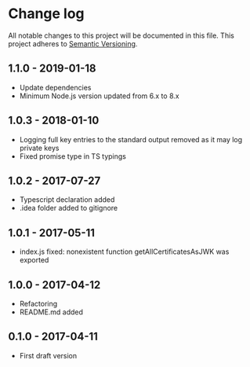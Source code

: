 # Change log

All notable changes to this project will be documented in this file.
This project adheres to [Semantic Versioning](http://semver.org/).

## 1.1.0 - 2019-01-18

- Update dependencies
- Minimum Node.js version updated from 6.x to 8.x

## 1.0.3 - 2018-01-10

- Logging full key entries to the standard output removed as it may log private keys
- Fixed promise type in TS typings

## 1.0.2 - 2017-07-27

- Typescript declaration added
- .idea folder added to gitignore

## 1.0.1 - 2017-05-11

- index.js fixed: nonexistent function getAllCertificatesAsJWK was exported

## 1.0.0 - 2017-04-12

- Refactoring
- README.md added

## 0.1.0 - 2017-04-11

- First draft version
